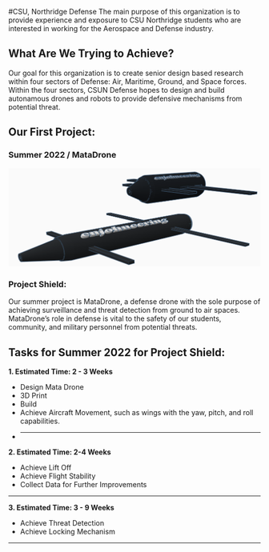 #CSU, Northridge Defense
The main purpose of this organization is to provide experience and exposure to CSU Northridge students who are interested in working for the Aerospace and Defense industry. 

## What Are We Trying to Achieve?
Our goal for this organization is to create senior design based research within four sectors of Defense: Air, Maritime, Ground, and Space forces. 
Within the four sectors, CSUN Defense hopes to design and build autonamous drones and robots to provide defensive mechanisms from potential threat. 

## Our First Project:
### Summer 2022 / MataDrone
![CSUN Defense](/imgs/johnDrone.png)

### Project Shield:
Our summer project is MataDrone, a defense drone with the sole purpose of achieving surveillance and threat detection from ground to air spaces.
MataDrone’s role in defense is vital to the safety of our students, community, and military personnel from potential threats.

Tasks for Summer 2022 for Project Shield:
---
**1. Estimated Time: 2 - 3 Weeks**
* Design Mata Drone
* 3D Print
* Build
* Achieve Aircraft Movement, such as wings with the yaw, pitch, and roll capabilities.
* ---
**2. Estimated Time: 2-4 Weeks**
* Achieve Lift Off
* Achieve Flight Stability
* Collect Data for Further Improvements
---
**3. Estimated Time: 3 - 9 Weeks**
* Achieve Threat Detection
* Achieve Locking Mechanism
---
